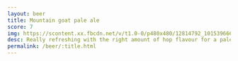 ```yaml
---
layout: beer
title: Mountain goat pale ale
score: 7
img: https://scontent.xx.fbcdn.net/v/t1.0-0/p480x480/12814792_10153966648923745_359987341393808655_n.jpg?oh=dd95191973620bd350d645517b3e690d&oe=58D50CB5
desc: Really refreshing with the right amount of hop flavour for a pale ale
permalink: /beer/:title.html
---
```

